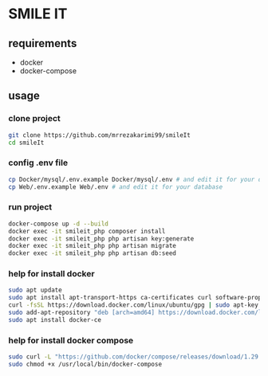 # SMILE IT

## requirements
- docker
- docker-compose

## usage

### clone project
```bash
git clone https://github.com/mrrezakarimi99/smileIt
cd smileIt
```

### config .env file
```bash
cp Docker/mysql/.env.example Docker/mysql/.env # and edit it for your database
cp Web/.env.example Web/.env # and edit it for your database
```

### run project
```bash
docker-compose up -d --build
docker exec -it smileit_php composer install
docker exec -it smileit_php php artisan key:generate
docker exec -it smileit_php php artisan migrate
docker exec -it smileit_php php artisan db:seed
```

### help for install docker

```bash
sudo apt update
sudo apt install apt-transport-https ca-certificates curl software-properties-common
curl -fsSL https://download.docker.com/linux/ubuntu/gpg | sudo apt-key add -
sudo add-apt-repository "deb [arch=amd64] https://download.docker.com/linux/ubuntu focal stable"
sudo apt install docker-ce
```

### help for install docker compose

```bash
sudo curl -L "https://github.com/docker/compose/releases/download/1.29.2/docker-compose-$(uname -s)-$(uname -m)" -o /usr/local/bin/docker-compose
sudo chmod +x /usr/local/bin/docker-compose
```
